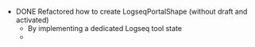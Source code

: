 - DONE Refactored how to create LogseqPortalShape (without draft and activated)
	- By implementing a dedicated Logseq tool state
	-